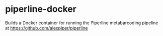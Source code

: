 # piperline-docker
Builds a Docker container for running the Piperline metabarcoding pipeline at https://github.com/alexpiper/piperline
